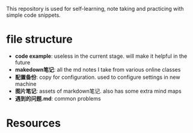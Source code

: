 This repository is used for self-learning, note taking and practicing with simple code snippets.



# file structure

- **code example**: useless in the current stage. will make it helpful in the future
- **makedown笔记**: all the md notes I take from various online classes
- **配置备份**: copy for configuration. used to configure settings in new machine
- **图片笔记**: assets of markdown笔记. also has some extra mind maps
- **遇到的问题.md**: common problems



# Resources

